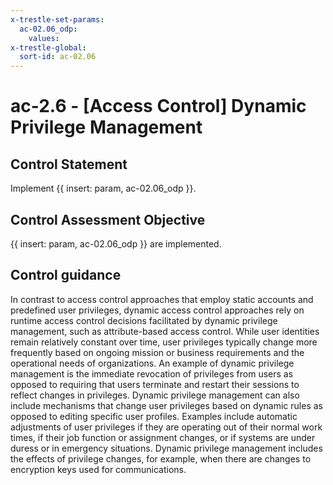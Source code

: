 ```yaml
---
x-trestle-set-params:
  ac-02.06_odp:
    values:
x-trestle-global:
  sort-id: ac-02.06
---
```


# ac-2.6 - \[Access Control\] Dynamic Privilege Management

## Control Statement

Implement {{ insert: param, ac-02.06_odp }}.

## Control Assessment Objective

 {{ insert: param, ac-02.06_odp }} are implemented.

## Control guidance

In contrast to access control approaches that employ static accounts and predefined user privileges, dynamic access control approaches rely on runtime access control decisions facilitated by dynamic privilege management, such as attribute-based access control. While user identities remain relatively constant over time, user privileges typically change more frequently based on ongoing mission or business requirements and the operational needs of organizations. An example of dynamic privilege management is the immediate revocation of privileges from users as opposed to requiring that users terminate and restart their sessions to reflect changes in privileges. Dynamic privilege management can also include mechanisms that change user privileges based on dynamic rules as opposed to editing specific user profiles. Examples include automatic adjustments of user privileges if they are operating out of their normal work times, if their job function or assignment changes, or if systems are under duress or in emergency situations. Dynamic privilege management includes the effects of privilege changes, for example, when there are changes to encryption keys used for communications.
